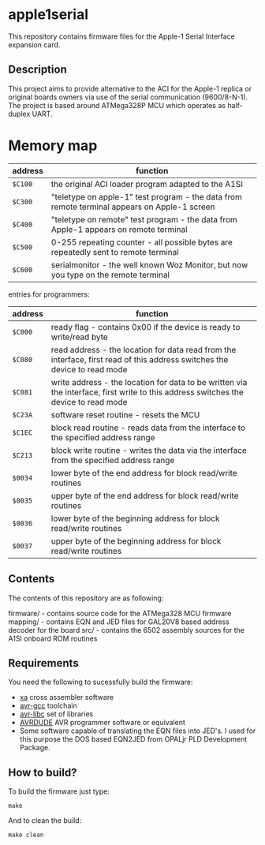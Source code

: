 # apple1serial

This repository contains firmware files for the Apple-1 Serial Interface expansion card.

## Description

This project aims to provide alternative to the ACI for the Apple-1 replica or original boards owners via use of the serial communication (9600/8-N-1).
The project is based around ATMega328P MCU which operates as half-duplex UART.

# Memory map

| address | function |
| --- | --- |
| `$C100` | the original ACI loader program adapted to the A1SI |
| `$C300` | "teletype on apple-1" test program - the data from remote terminal appears on Apple-1 screen |
| `$C400` | "teletype on remote" test program - the data from Apple-1 appears on remote terminal |
| `$C500` | 0-255 repeating counter - all possible bytes are repeatedly sent to remote terminal |
| `$C600` | serialmonitor - the well known Woz Monitor, but now you type on the remote terminal |

entries for programmers:

| address | function |
| --- | --- |
| `$C000` | ready flag - contains 0x00 if the device is ready to write/read byte |
| `$C080` | read address - the location for data read from the interface, first read of this address switches the device to read mode |
| `$C081` | write address - the location for data to be written via the interface, first write to this address switches the device to read mode |
| `$C23A` | software reset routine - resets the MCU |
| `$C1EC` | block read routine - reads data from the interface to the specified address range |
| `$C213` | block write routine - writes the data via the interface from the specified address range  |
| `$0034` | lower byte of the end address for block read/write routines |
| `$0035` | upper byte of the end address for block read/write routines |
| `$0036` | lower byte of the beginning address for block read/write routines |
| `$0037` | upper byte of the beginning address for block read/write routines |


## Contents

The contents of this repository are as following:

firmware/ - contains source code for the ATMega328 MCU firmware
mapping/ - contains EQN and JED files for GAL20V8 based address decoder for the board
src/ - contains the 6502 assembly sources for the A1SI onboard ROM routines

## Requirements

You need the following to sucessfully build the firmware:

* [xa](https://www.floodgap.com/retrotech/xa/) cross assembler software
* [avr-gcc](https://gcc.gnu.org/wiki/avr-gcc) toolchain
* [avr-libc](https://www.nongnu.org/avr-libc/) set of libraries
* [AVRDUDE](https://www.nongnu.org/avrdude/) AVR programmer software or equivalent
* Some software capable of translating the EQN files into JED's. I used for this purpose the DOS based EQN2JED from OPALjr PLD Development Package.


## How to build?

To build the firmware just type:

`make`

And to clean the build:

`make clean`
